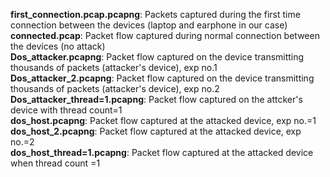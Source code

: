**first_connection.pcap.pcapng**: Packets captured during the first time connection between the devices (laptop and earphone in our case)<br />
**connected.pcap**: Packet flow captured during normal connection between the devices (no attack)<br />
**Dos_attacker.pcapng**: Packet flow captured on the device transmitting thousands of packets (attacker's device), exp no.1<br />
**Dos_attacker_2.pcapng**: Packet flow captured on the device transmitting thousands of packets (attacker's device), exp no.2<br />
**Dos_attacker_thread=1.pcapng**: Packet flow captured on the attcker's device with thread count=1<br />
**dos_host.pcapng**: Packet flow captured at the attacked device, exp no.=1<br />
**dos_host_2.pcapng**: Packet flow captured at the attacked device, exp no.=2<br />
**dos_host_thread=1.pcapng**: Packet flow captured at the attacked device when thread count =1<br />
